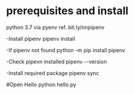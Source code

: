 # prerequisites and install
python 3.7 via pyenv ref. bit.ly/nnpipenv

-Install pipenv
pipenv install

-If pipenv not found
python -m pip install pipenv

-Check pipevn installed
pipenv --version

-Install required package
pipenv sync


#Open Hello
python hello.py